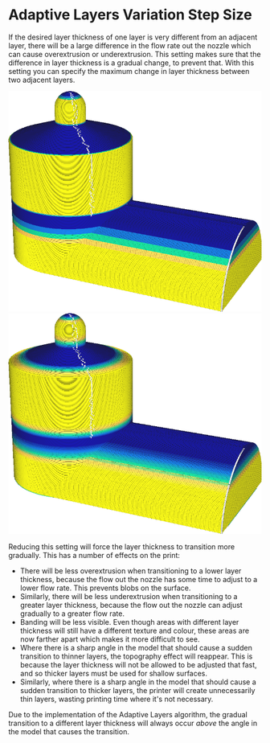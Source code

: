 Adaptive Layers Variation Step Size
====
If the desired layer thickness of one layer is very different from an adjacent layer, there will be a large difference in the flow rate out the nozzle which can cause overextrusion or underextrusion. This setting makes sure that the difference in layer thickness is a gradual change, to prevent that. With this setting you can specify the maximum change in layer thickness between two adjacent layers.

![A large step size allows very sudden changes in layer thickness](images/adaptive_layer_height_variation_step_0_05.png)
![A small step size requires changes in layer thickness to be smoother](images/adaptive_layer_height_enabled.png)

Reducing this setting will force the layer thickness to transition more gradually. This has a number of effects on the print:
* There will be less overextrusion when transitioning to a lower layer thickness, because the flow out the nozzle has some time to adjust to a lower flow rate. This prevents blobs on the surface.
* Similarly, there will be less underextrusion when transitioning to a greater layer thickness, because the flow out the nozzle can adjust gradually to a greater flow rate.
* Banding will be less visible. Even though areas with different layer thickness will still have a different texture and colour, these areas are now farther apart which makes it more difficult to see.
* Where there is a sharp angle in the model that should cause a sudden transition to thinner layers, the topography effect will reappear. This is because the layer thickness will not be allowed to be adjusted that fast, and so thicker layers must be used for shallow surfaces.
* Similarly, where there is a sharp angle in the model that should cause a sudden transition to thicker layers, the printer will create unnecessarily thin layers, wasting printing time where it's not necessary.

Due to the implementation of the Adaptive Layers algorithm, the gradual transition to a different layer thickness will always occur *above* the angle in the model that causes the transition.